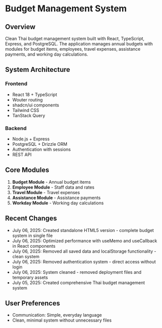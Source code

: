 # Budget Management System

## Overview

Clean Thai budget management system built with React, TypeScript, Express, and PostgreSQL. The application manages annual budgets with modules for budget items, employees, travel expenses, assistance payments, and working day calculations.

## System Architecture

### Frontend
- React 18 + TypeScript
- Wouter routing
- shadcn/ui components
- Tailwind CSS
- TanStack Query

### Backend
- Node.js + Express
- PostgreSQL + Drizzle ORM
- Authentication with sessions
- REST API

## Core Modules
1. **Budget Module** - Annual budget items
2. **Employee Module** - Staff data and rates
3. **Travel Module** - Travel expenses
4. **Assistance Module** - Assistance payments
5. **Workday Module** - Working day calculations

## Recent Changes
- July 06, 2025: Created standalone HTML5 version - complete budget system in single file
- July 06, 2025: Optimized performance with useMemo and useCallback in React components
- July 06, 2025: Removed all saved data and localStorage functionality - clean system
- July 06, 2025: Removed authentication system - direct access without login
- July 06, 2025: System cleaned - removed deployment files and temporary assets
- July 05, 2025: Created comprehensive Thai budget management system

## User Preferences
- Communication: Simple, everyday language
- Clean, minimal system without unnecessary files